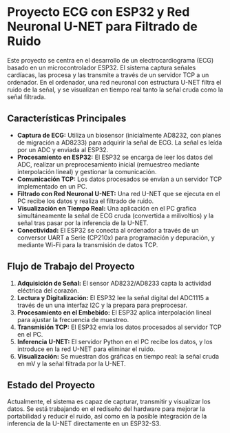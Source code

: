 # Proyecto ECG con ESP32 y Red Neuronal U-NET para Filtrado de Ruido

Este proyecto se centra en el desarrollo de un  electrocardiograma (ECG) basado en un microcontrolador ESP32. El sistema captura señales cardíacas, las procesa y las transmite a través de un servidor TCP a un ordenador. En el ordenador, una red neuronal con estructura U-NET filtra el ruido de la señal, y se visualizan en tiempo real tanto la señal cruda como la señal filtrada.

## Características Principales

* **Captura de ECG:** Utiliza un biosensor (inicialmente AD8232, con planes de migración a AD8233) para adquirir la señal de ECG. La señal es leída por un ADC y enviada al ESP32.
* **Procesamiento en ESP32:** El ESP32 se encarga de leer los datos del ADC, realizar un preprocesamiento inicial (remuestreo mediante interpolación lineal) y gestionar la comunicación.
* **Comunicación TCP:** Los datos procesados se envían a un servidor TCP implementado en un PC.
* **Filtrado con Red Neuronal U-NET:** Una red U-NET que se ejecuta en el PC recibe los datos y realiza el filtrado de ruido.
* **Visualización en Tiempo Real:** Una aplicación en el PC grafica simultáneamente la señal de ECG cruda (convertida a milivoltios) y la señal tras pasar por la inferencia de la U-NET.
* **Conectividad:** El ESP32 se conecta al ordenador a través de un conversor UART a Serie (CP210x) para programación y depuración, y mediante Wi-Fi para la transmisión de datos TCP.

## Flujo de Trabajo del Proyecto

1.  **Adquisición de Señal:** El sensor AD8232/AD8233 capta la actividad eléctrica del corazón.
2.  **Lectura y Digitalización:** El ESP32 lee la señal digital del ADC1115 a través de un una interfaz I2C y la prepara para preprocesar.
3.  **Procesamiento en el Embebido:** El ESP32 aplica interpolación lineal para ajustar la frecuencia de muestreo.
4.  **Transmisión TCP:** El ESP32 envía los datos procesados al servidor TCP en el PC.
5.  **Inferencia U-NET:** El servidor Python en el PC recibe los datos, y los introduce en la red U-NET para eliminar el ruido.
6.  **Visualización:** Se muestran dos gráficas en tiempo real: la señal cruda en mV y la señal filtrada por la U-NET.

## Estado del Proyecto

Actualmente, el sistema es capaz de capturar, transmitir y visualizar los datos. Se está trabajando en el rediseño del hardware para mejorar la portabilidad y reducir el ruido, así como en la posible integración de la inferencia de la U-NET directamente en un ESP32-S3.